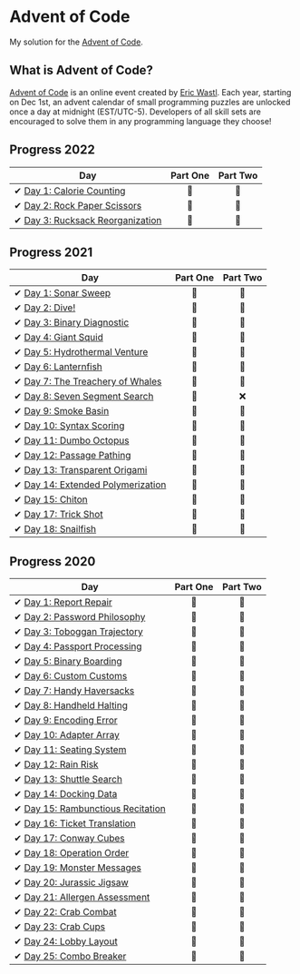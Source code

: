 # Advent of Code

My solution for the [Advent of Code](https://adventofcode.com/).

## What is Advent of Code?

[Advent of Code](http://adventofcode.com) is an online event created by [Eric Wastl](https://github.com/topaz). Each year, starting on Dec 1st, an advent calendar of small programming puzzles are unlocked once a day at midnight (EST/UTC-5). Developers of all skill sets are encouraged to solve them in any programming language they choose!

## Progress 2022

| Day  | Part One | Part Two |
|---|:---:|:---:|
| ✔ [Day 1: Calorie Counting](2022/Day%2001)| 🌟 | 🌟 |
| ✔ [Day 2: Rock Paper Scissors](2022/Day%2002)| 🌟 | 🌟 |
| ✔ [Day 3: Rucksack Reorganization](2022/Day%2003)| 🌟 | 🌟 |

## Progress 2021

| Day  | Part One | Part Two |
|---|:---:|:---:|
| ✔ [Day 1: Sonar Sweep](2021/Day%2001)| 🌟 | 🌟 |
| ✔ [Day 2: Dive!](2021/Day%2002)| 🌟 | 🌟 |
| ✔ [Day 3: Binary Diagnostic](2021/Day%2003)| 🌟 | 🌟 |
| ✔ [Day 4: Giant Squid](2021/Day%2004)| 🌟 | 🌟 |
| ✔ [Day 5: Hydrothermal Venture](2021/Day%2005)| 🌟 | 🌟 |
| ✔ [Day 6: Lanternfish](2021/Day%2006)| 🌟 | 🌟 |
| ✔ [Day 7: The Treachery of Whales](2021/Day%2007)| 🌟 | 🌟 |
| ✔ [Day 8: Seven Segment Search](2021/Day%2008)| 🌟 | ❌ |
| ✔ [Day 9: Smoke Basin](2021/Day%2009)| 🌟 | 🌟 |
| ✔ [Day 10: Syntax Scoring](2021/Day%2010)| 🌟 | 🌟 |
| ✔ [Day 11: Dumbo Octopus](2021/Day%2011)| 🌟 | 🌟 |
| ✔ [Day 12: Passage Pathing](2021/Day%2012)| 🌟 | 🌟 |
| ✔ [Day 13: Transparent Origami](2021/Day%2013)| 🌟 | 🌟 |
| ✔ [Day 14: Extended Polymerization](2021/Day%2014)| 🌟 | 🌟 |
| ✔ [Day 15: Chiton](2021/Day%2015)| 🌟 | 🌟 |
| ✔ [Day 17: Trick Shot](2021/Day%2017)| 🌟 | 🌟 |
| ✔ [Day 18: Snailfish](2021/Day%2018)| 🌟 | 🌟 |

## Progress 2020

| Day  | Part One | Part Two |
|---|:---:|:---:|
| ✔ [Day 1: Report Repair](2020/Day%2001)| 🌟 | 🌟 |
| ✔ [Day 2: Password Philosophy](2020/Day%2002)| 🌟 | 🌟 |
| ✔ [Day 3: Toboggan Trajectory](2020/Day%2003)| 🌟 | 🌟 |
| ✔ [Day 4: Passport Processing](2020/Day%2004)| 🌟 | 🌟 |
| ✔ [Day 5: Binary Boarding](2020/Day%2005)| 🌟 | 🌟 |
| ✔ [Day 6: Custom Customs](2020/Day%2006)| 🌟 | 🌟 |
| ✔ [Day 7: Handy Haversacks](2020/Day%2007)| 🌟 |🌟 |
| ✔ [Day 8: Handheld Halting](2020/Day%2008)| 🌟 | 🌟 |
| ✔ [Day 9: Encoding Error](2020/Day%2009)| 🌟 | 🌟 |
| ✔ [Day 10: Adapter Array](2020/Day%2010)| 🌟 | 🌟 |
| ✔ [Day 11: Seating System](2020/Day%2011)| 🌟 | 🌟 |
| ✔ [Day 12: Rain Risk](2020/Day%2012)| 🌟 | 🌟 |
| ✔ [Day 13: Shuttle Search](2020/Day%2013)| 🌟 | 🌟 |
| ✔ [Day 14: Docking Data](2020/Day%2014)| 🌟 | 🌟 |
| ✔ [Day 15: Rambunctious Recitation](2020/Day%2015)| 🌟 | 🌟 |
| ✔ [Day 16: Ticket Translation](2020/Day%2016)| 🌟 | 🌟 |
| ✔ [Day 17: Conway Cubes](2020/Day%2017)| 🌟 | 🌟 |
| ✔ [Day 18: Operation Order](2020/Day%2018)| 🌟 | 🌟 |
| ✔ [Day 19: Monster Messages](2020/Day%2019)| 🌟 | 🌟 |
| ✔ [Day 20: Jurassic Jigsaw](2020/Day%2020)| 🌟 | 🌟 |
| ✔ [Day 21: Allergen Assessment](2020/Day%2021)| 🌟 | 🌟 |
| ✔ [Day 22: Crab Combat](2020/Day%2022)| 🌟 | 🌟 |
| ✔ [Day 23: Crab Cups](2020/Day%2023)| 🌟 | 🌟 |
| ✔ [Day 24: Lobby Layout](2020/Day%2024)| 🌟 | 🌟 |
| ✔ [Day 25: Combo Breaker](2020/Day%2025)| 🌟 | 🌟|
